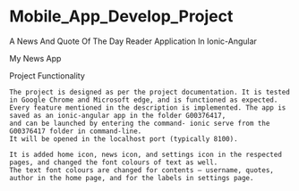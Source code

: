# Mobile_App_Develop_Project
A News And Quote Of The Day Reader Application In Ionic-Angular

My News App

  Project Functionality

    The project is designed as per the project documentation. It is tested in Google Chrome and Microsoft edge, and is functioned as expected. 
    Every feature mentioned in the description is implemented. The app is saved as an ionic-angular app in the folder G00376417, 
    and can be launched by entering the command- ionic serve from the G00376417 folder in command-line. 
    It will be opened in the localhost port (typically 8100).

    It is added home icon, news icon, and settings icon in the respected pages, and changed the font colours of text as well. 
    The text font colours are changed for contents – username, quotes, author in the home page, and for the labels in settings page. 

